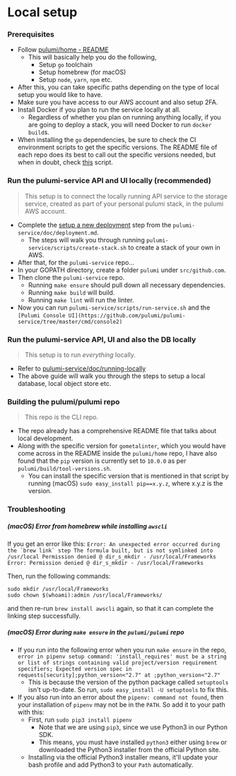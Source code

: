 # Local setup

### Prerequisites

- Follow [pulumi/home - README](https://github.com/pulumi/home/blob/master/README.md)
  - This will basically help you do the following,
    - Setup `go` toolchain
    - Setup homebrew (for macOS)
    - Setup `node`, `yarn`, `npm` etc.
- After this, you can take specific paths depending on the type of local setup you would like to have.
- Make sure you have access to our AWS account and also setup 2FA.
- Install Docker if you plan to run the service locally at all. 
  - Regardless of whether you plan on running anything locally, if you are going to deploy a stack, you will need Docker to run `docker build`s.
- When installing the `go` dependencies, be sure to check the CI environment scripts to get the specific versions. The README file of each repo does its best to call out the specific versions needed, but when in doubt, check [this](https://github.com/pulumi/scripts/blob/master/ci/install-common-toolchain.sh#L11) script.

### Run the pulumi-service API and UI locally (recommended)
> This setup is to connect the locally running API service to the storage service, created as part of your personal pulumi stack, in the pulumi AWS account.

- Complete the [setup a new deployment](https://github.com/pulumi/pulumi-service/blob/master/doc/deployment.md#set-up-a-new-deployment) step from the `pulumi-service/doc/deployment.md`.
  - The steps will walk you through running `pulumi-service/scripts/create-stack.sh` to create a stack of your own in AWS.
- After that, for the `pulumi-service` repo...
- In your GOPATH directory, create a folder `pulumi` under `src/github.com`.
- Then clone the `pulumi-service` repo.
  - Running `make ensure` should pull down all necessary dependencies.
  - Running `make build` will build.
  - Running `make lint` will run the linter.
- Now you can run `pulumi-service/scripts/run-service.sh` and the `[Pulumi Console UI](https://github.com/pulumi/pulumi-service/tree/master/cmd/console2)`

### Run the pulumi-service API, UI and also the DB locally
> This setup is to run _everything_ locally.

- Refer to [pulumi-service/doc/running-locally](https://github.com/pulumi/pulumi-service/blob/master/doc/running-locally.md)
- The above guide will walk you through the steps to setup a local database, local object store etc.

### Building the pulumi/pulumi repo
> This repo is the CLI repo. 
- The repo already has a comprehensive README file that talks about local development.
- Along with the specific version for `gometalinter`, which you would have come across in the README inside the `pulumi/home` repo, I have also found that the `pip` version is currently set to `10.0.0` as per `pulumi/build/tool-versions.sh`.
  - You can install the specific version that is mentioned in that script by running (macOS) `sudo easy_install pip==x.y.z`, where x.y.z is the version.

### Troubleshooting

##### (macOS) Error from homebrew while installing `awscli`

If you get an error like this:
```Error: An unexpected error occurred during the `brew link` step
The formula built, but is not symlinked into /usr/local
Permission denied @ dir_s_mkdir - /usr/local/Frameworks
Error: Permission denied @ dir_s_mkdir - /usr/local/Frameworks```

Then, run the following commands:
```
sudo mkdir /usr/local/Frameworks
sudo chown $(whoami):admin /usr/local/Frameworks/
```
and then re-run `brew install awscli` again, so that it can complete the linking step successfully.

##### (macOS) Error during `make ensure` in the `pulumi/pulumi` repo
- If you run into the following error when you run `make ensure` in the repo,
  ```error in pipenv setup command: 'install_requires' must be a string or list of strings containing valid project/version requirement specifiers; Expected version spec in requests[security];python_version<"2.7" at ;python_version<"2.7"```
  - This is because the version of the python package called `setuptools` isn't up-to-date. So run, `sudo easy_install -U setuptools` to fix this.
- If you also run into an error about the `pipenv: command not found`, then your installation of `pipenv` may not be in the `PATH`. So add it to your path with this:
  - First, run `sudo pip3 install pipenv`
    - Note that we are using `pip3`, since we use Python3 in our Python SDK.
    - This means, you must have installed `python3` either using `brew` or downloaded the Python3 installer from the official Python site.
  - Installing via the official Python3 installer means, it'll update your bash profile and add Python3 to your `Path` automatically.